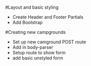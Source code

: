 #Layout and basic styling
- Create Header and Footer Partials
- Add Bootstrap

#Creating new campgrounds
- Set up new camground POST route
- Add in body-parser
- Setup route to show form
- add basic unstyled form